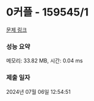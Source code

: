# 0커플 - 159545/1 

[문제 링크](https://level.goorm.io/exam/159545/0%EC%BB%A4%ED%94%8C/quiz/1) 

### 성능 요약

메모리: 33.82 MB, 시간: 0.04 ms

### 제출 일자

2024년 07월 06일 12:54:51

